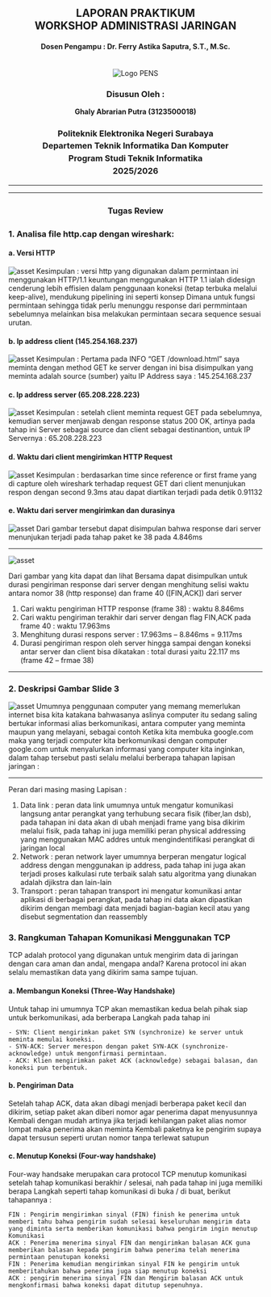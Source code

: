 <div align="center">
  <h2 style="text-align: center;font-weight: bold">LAPORAN PRAKTIKUM <br/> WORKSHOP ADMINISTRASI JARINGAN</br></h2>
  <h4 style="text-align: center;">Dosen Pengampu : Dr. Ferry Astika Saputra, S.T., M.Sc.</h4>
</div>
<br />
<div align="center">
  <img src="https://upload.wikimedia.org/wikipedia/id/4/44/Logo_PENS.png" alt="Logo PENS">
  <h3 style="text-align: center;">Disusun Oleh : </h3>
  <p style="text-align: center;">
    <strong>Ghaly Abrarian Putra (3123500018)</strong><br>
  </p>

<h3 style="text-align: center;line-height: 1.5">Politeknik Elektronika Negeri Surabaya<br>Departemen Teknik Informatika Dan Komputer<br>Program Studi Teknik Informatika<br>2025/2026</h3>
  <hr><hr>
</div>

<h3 style="text-align: center;line-height: 1.5">Tugas Review</h3>

### 1. Analisa file http.cap dengan wireshark:

#### a. Versi HTTP

<img src="assets/1a.png" alt="asset">
Kesimpulan : versi http yang digunakan dalam permintaan ini menggunakan HTTP/1.1 keuntungan menggunakan HTTP 1.1 ialah didesign cenderung lebih effisien dalam penggunaan koneksi (tetap terbuka melalui keep-alive), mendukung pipelining ini seperti konsep Dimana untuk fungsi permintaan sehingga tidak perlu menunggu response dari permmintaan sebelumnya melainkan bisa melakukan permintaan secara sequence sesuai urutan.

#### b. Ip address client (145.254.168.237)

<img src="assets/1b.png" alt="asset">
Kesimpulan :
Pertama pada INFO “GET /download.html” saya meminta dengan method GET ke server dengan ini bisa disimpulkan yang meminta adalah source (sumber) yaitu IP Address saya : 145.254.168.237

#### c. Ip address server (65.208.228.223)

<img src="assets/1c.png" alt="asset">
Kesimpulan :
setelah client meminta request GET pada sebelumnya, kemudian server menjawab dengan response status 200 OK, artinya pada tahap ini Server sebagai source dan client sebagai destinantion, untuk IP Servernya : 65.208.228.223

#### d. Waktu dari client mengirimkan HTTP Request

<img src="assets/1d.png" alt="asset">
Kesimpulan : berdasarkan time since reference or first frame yang di capture oleh wireshark terhadap request GET dari client menunjukan respon dengan second 9.3ms atau dapat diartikan terjadi pada detik 0.91132

#### e. Waktu dari server mengirimkan dan durasinya

<img src="assets/1e.png" alt="asset">
Dari gambar tersebut dapat disimpulan bahwa response dari server menunjukan terjadi pada tahap paket ke 38 pada 4.846ms

---

<img src="assets/1f.png" alt="asset">

Dari gambar yang kita dapat dan lihat Bersama dapat disimpulkan untuk durasi pengiriman response dari server dengan menghitung selisi waktu antara nomor 38 (http response) dan frame 40 ([FIN,ACK]) dari server

1. Cari waktu pengiriman HTTP response (frame 38)
   : waktu 8.846ms
2. Cari waktu pengiriman terakhir dari server dengan flag FIN,ACK pada frame 40
   : waktu 17.963ms
3. Menghitung durasi respons server :
   17.963ms – 8.846ms = 9.117ms
4. Durasi pengiriman respon oleh server hingga sampai dengan koneksi antar server dan client bisa dikatakan :
   total durasi yaitu 22.117 ms (frame 42 – frmae 38)

---

### 2. Deskripsi Gambar Slide 3

<img src="assets/2.png" alt="asset">
Umumnya penggunaan computer yang memang memerlukan internet bisa kita katakana bahwasanya aslinya computer itu sedang saling bertukar informasi alias berkomunikasi, antara computer yang meminta maupun yang melayani, sebagai contoh Ketika kita membuka google.com maka yang terjadi computer kita berkomunikasi dengan computer google.com untuk menyalurkan informasi yang computer kita inginkan, dalam tahap tersebut pasti selalu melalui berberapa tahapan lapisan jaringan :

-----


Peran dari masing masing Lapisan :
1. Data link : peran data link umumnya untuk mengatur komunikasi langsung antar perangkat yang terhubung secara fisik (fiber,lan dsb), pada tahapan ini data akan di ubah menjadi frame yang bisa dikirim melalui fisik, pada tahap ini juga memiliki peran physical addressing yang menggunakan MAC addres untuk mengindentifikasi perangkat di jaringan local
2. Network : peran network layer umumnya berperan mengatur logical address dengan menggunakan ip address, pada tahap ini juga akan terjadi proses kalkulasi rute terbaik salah satu algoritma yang diunakan adalah djikstra dan lain-lain
3. Transport : peran tahapan transport ini mengatur komunikasi antar aplikasi di berbagai perangkat, pada tahap ini data akan dipastikan dikirim dengan membagi data menjadi bagian-bagian kecil atau yang disebut segmentation dan reassembly 


### 3. Rangkuman Tahapan Komunikasi Menggunakan TCP

TCP adalah protocol yang digunakan untuk mengirim data di jaringan dengan cara aman dan andal, mengapa andal? Karena protocol ini akan selalu memastikan data yang dikirim sama sampe tujuan.

#### a. Membangun Koneksi (Three-Way Handshake)
Untuk tahap ini umumnya TCP akan memastikan kedua belah pihak siap untuk berkomunikasi, ada berberapa Langkah pada tahap ini 

``` 
- SYN: Client mengirimkan paket SYN (synchronize) ke server untuk meminta memulai koneksi.
- SYN-ACK: Server merespon dengan paket SYN-ACK (synchronize-acknowledge) untuk mengonfirmasi permintaan.
- ACK: Klien mengirimkan paket ACK (acknowledge) sebagai balasan, dan koneksi pun terbentuk. 
```

#### b. Pengiriman Data

Setelah tahap ACK, data akan dibagi menjadi berberapa paket kecil dan dikirim, setiap paket akan diberi nomor agar penerima dapat menyusunnya Kembali dengan mudah artinya jika terjadi kehilangan paket alias nomor lompat maka penerima akan meminta Kembali paketnya ke pengirim supaya dapat tersusun seperti urutan nomor tanpa terlewat satupun

#### c. Menutup Koneksi (Four-way handshake) 
Four-way handsake merupakan cara protocol TCP menutup komunikasi setelah tahap komunikasi berakhir / selesai, nah pada tahap ini juga memiliki berapa Langkah seperti tahap komunikasi di buka / di buat, berikut tahapannya :

```
FIN : Pengirim mengirimkan sinyal (FIN) finish ke penerima untuk memberi tahu bahwa pengirim sudah selesai keseluruhan mengirim data yang diminta serta memberikan komunikasi bahwa pengirim ingin menutup Komunikasi
ACK : Penerima menerima sinyal FIN dan mengirimkan balasan ACK guna memberikan balasan kepada pengirim bahwa penerima telah menerima permintaan penutupan koneksi
FIN : Penerima kemudian mengirimkan sinyal FIN ke pengirim untuk memberitahukan bahwa penerima juga siap menutup koneksi
ACK : pengirim menerima sinyal FIN dan Mengirim balasan ACK untuk mengkonfirmasi bahwa koneksi dapat ditutup sepenuhnya.
```